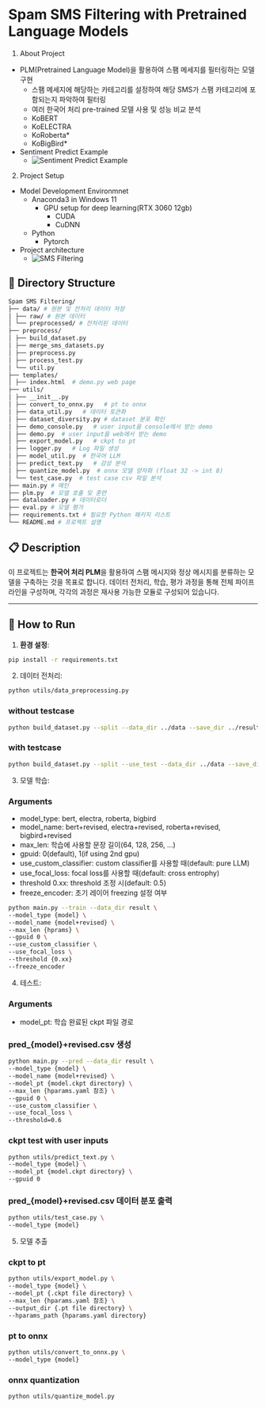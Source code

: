 # Spam SMS Filtering with Pretrained Language Models

1. About Project

- PLM(Pretrained Language Model)을 활용하여 스팸 메세지를 필터링하는 모델 구현
  - 스팸 메세지에 해당하는 카테고리를 설정하여 해당 SMS가 스팸 카테고리에 포함되는지 파악하여 필터링
  - 여러 한국어 처리 pre-trained 모델 사용 및 성능 비교 분석
  - KoBERT
  - KoELECTRA
  - KoRoberta*
  - KoBigBird*
- Sentiment Predict Example
  - ![Sentiment Predict Example](https://github.com/user-attachments/assets/094c3de1-eddc-4d16-b66e-29129824343b)

2. Project Setup

- Model Development Environmnet
  - Anaconda3 in Windows 11
    - GPU setup for deep learning(RTX 3060 12gb)
      - CUDA
      - CuDNN
  - Python
    - Pytorch
- Project architecture
  - ![SMS Filtering](https://github.com/user-attachments/assets/511bd687-edcf-4e68-bd1f-88dc86e59242)

## 📂 Directory Structure

```bash
Spam SMS Filtering/
├── data/ # 원본 및 전처리 데이터 저장
│ ├── raw/ # 원본 데이터
│ └── preprocessed/ # 전처리된 데이터
├── preprocess/
│ ├── build_dataset.py
│ ├── merge_sms_datasets.py
│ ├── preprocess.py
│ ├── process_test.py
│ └── util.py
├── templates/
│ ├── index.html  # demo.py web page
├── utils/
│ ├── __init__.py
│ ├── convert_to_onnx.py   # pt to onnx
│ ├── data_util.py   # 데이터 토큰화
│ ├── dataset_diversity.py # dataset 분포 확인
│ ├── demo_console.py   # user input을 console에서 받는 demo
│ ├── demo.py  # user input을 web에서 받는 demo
│ ├── export_model.py   # ckpt to pt
│ ├── logger.py   # Log 파일 생성
│ ├── model_util.py  # 한국어 LLM
│ ├── predict_text.py   # 감성 분석
│ ├── quantize_model.py  # onnx 모델 양자화 (float 32 -> int 8)
│ └── test_case.py  # test case csv 파일 분석
├── main.py # 메인
├── plm.py  # 모델 호출 및 훈련
├── dataloader.py # 데이터로더
├── eval.py # 모델 평가
├── requirements.txt # 필요한 Python 패키지 리스트
└── README.md # 프로젝트 설명
```

## 📋 Description

이 프로젝트는 **한국어 처리 PLM**을 활용하여 스팸 메시지와 정상 메시지를 분류하는 모델을 구축하는 것을 목표로 합니다. 데이터 전처리, 학습, 평가 과정을 통해 전체 파이프라인을 구성하며, 각각의 과정은 재사용 가능한 모듈로 구성되어 있습니다.

---

## 🚀 How to Run

1. **환경 설정**:

```bash
pip install -r requirements.txt
```

2. 데이터 전처리:

```bash
python utils/data_preprocessing.py
```

### without testcase

```bash
python build_dataset.py --split --data_dir ../data --save_dir ../result
```

### with testcase

```bash
python build_dataset.py --split --use_test --data_dir ../data --save_dir ../result
```

3. 모델 학습:

### Arguments

- model_type: bert, electra, roberta, bigbird
- model_name: bert+revised, electra+revised, roberta+revised, bigbird+revised
- max_len: 학습에 사용할 문장 길이(64, 128, 256, ...)
- gpuid: 0(default), 1(if using 2nd gpu)
- use_custom_classifier: custom classifier를 사용할 때(default: pure LLM)
- use_focal_loss: focal loss를 사용할 때(default: cross entrophy)
- threshold 0.xx: threshold 조정 시(default: 0.5)
- freeze_encoder: 초기 레이어 freezing 설정 여부

```bash
python main.py --train --data_dir result \
--model_type {model} \
--model_name {model+revised} \
--max_len {hprams} \
--gpuid 0 \
--use_custom_classifier \
--use_focal_loss \
--threshold {0.xx}
--freeze_encoder
```

4. 테스트:

### Arguments

- model_pt: 학습 완료된 ckpt 파일 경로

### pred\_{model}+revised.csv 생성

```bash
python main.py --pred --data_dir result \
--model_type {model} \
--model_name {model+revised} \
--model_pt {model.ckpt directory} \
--max_len {hparams.yaml 참조} \
--gpuid 0 \
--use_custom_classifier \
--use_focal_loss \
--threshold=0.6
```

### ckpt test with user inputs

```bash
python utils/predict_text.py \
--model_type {model} \
--model_pt {model.ckpt directory} \
--gpuid 0
```

### pred\_{model}+revised.csv 데이터 분포 출력

```bash
python utils/test_case.py \
--model_type {model}
```

5. 모델 추출

### ckpt to pt

```bash
python utils/export_model.py \
--model_type {model} \
--model_pt {.ckpt file directory} \
--max_len {hparams.yaml 참조} \
--output_dir {.pt file directory} \
--hparams_path {hparams.yaml directory}
```

### pt to onnx

```bash
python utils/convert_to_onnx.py \
--model_type {model}
```

### onnx quantization
```bash
python utils/quantize_model.py
```